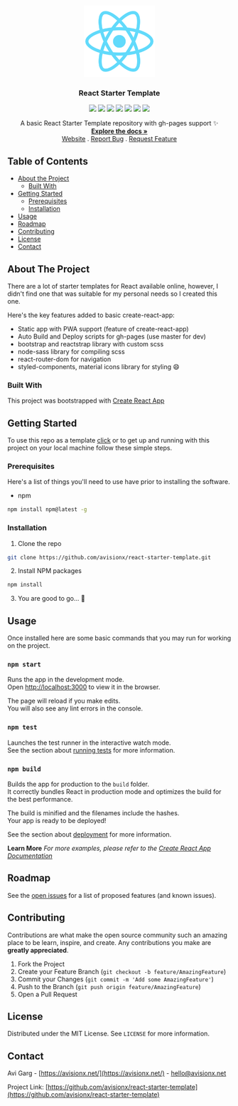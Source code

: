 <p align="center">
  <img src="./public/logo512.png" alt="" width="160" height="160">
  <h3 align="center">React Starter Template</h3>
  <p align="center"><img src="https://img.shields.io/github/issues-raw/avisionx/react-starter-template?style=flat-square"> <img src="https://img.shields.io/website?url=https://avisionx.github.io/react-starter-template&style=flat-square"> <img src="https://img.shields.io/github/languages/count/avisionx/react-starter-template?style=flat-square"> <img src="https://img.shields.io/github/languages/code-size/avisionx/react-starter-template?style=flat-square"> <img src="https://img.shields.io/github/stars/avisionx/react-starter-template?style=flat-square"> <img src="https://img.shields.io/github/contributors/avisionx/react-starter-template?style=flat-square"> <img src="https://img.shields.io/github/license/avisionx/react-starter-template?style=flat-square"></p>

  <p align="center">
    A basic React Starter Template repository with gh-pages support ✨
    </br>
    <a href="https://github.com/avisionx/react-starter-template/#table-of-contents"><strong>Explore the docs »</strong></a><br/>
    <a href="https://avisionx.github.io/react-starter-template">Website</a>
    .
    <a href="https://github.com/avisionx/react-starter-template/issues">Report Bug</a>
    .
    <a href="https://github.com/avisionx/react-starter-template/issues">Request Feature</a>
  </p>
</p>  

<!-- TABLE OF CONTENTS -->
## Table of Contents
* [About the Project](#about-the-project)
  * [Built With](#built-with)
* [Getting Started](#getting-started)
  * [Prerequisites](#prerequisites)
  * [Installation](#installation)
* [Usage](#usage)
* [Roadmap](#roadmap)
* [Contributing](#contributing)
* [License](#license)
* [Contact](#contact)

<!-- ABOUT THE PROJECT -->
## About The Project
There are a lot of starter templates for React available online, however, I didn't find one that was suitable for my personal needs so I created this one. 

Here's the key features added to basic create-react-app:
* Static app with PWA support (feature of create-react-app)
* Auto Build and Deploy scripts for gh-pages (use master for dev)
* bootstrap and reactstrap library with custom scss
* node-sass library for compiling scss
* react-router-dom for navigation
* styled-components, material icons library for styling :smile:

### Built With
This project was bootstrapped with [Create React App](https://github.com/facebook/create-react-app)

<!-- GETTING STARTED -->
## Getting Started
To use this repo as a template [click](https://github.com/avisionx/react-starter-template/generate) or to get up and running with this project on your local machine follow these simple steps.

### Prerequisites
Here's a list of things you'll need to use have prior to installing the software.
* npm
```sh
npm install npm@latest -g
```

### Installation
1. Clone the repo
```sh
git clone https://github.com/avisionx/react-starter-template.git
```
2. Install NPM packages
```sh
npm install
```
3. You are good to go... 🎉

<!-- USAGE EXAMPLES -->
## Usage
Once installed here are some basic commands that you may run for working on the project.

### `npm start`
Runs the app in the development mode.<br />
Open [http://localhost:3000](http://localhost:3000) to view it in the browser.

The page will reload if you make edits.<br />
You will also see any lint errors in the console.

### `npm test`
Launches the test runner in the interactive watch mode.<br />
See the section about [running tests](https://facebook.github.io/create-react-app/docs/running-tests) for more information.

### `npm build`
Builds the app for production to the `build` folder.<br />
It correctly bundles React in production mode and optimizes the build for the best performance.

The build is minified and the filenames include the hashes.<br />
Your app is ready to be deployed!

See the section about [deployment](https://facebook.github.io/create-react-app/docs/deployment) for more information.

**Learn More**
_For more examples, please refer to the [Create React App Documentation](https://facebook.github.io/create-react-app/docs/getting-started)_

<!-- ROADMAP -->
## Roadmap
See the [open issues](https://github.com/avisionx/react-starter-template/issues) for a list of proposed features (and known issues).

<!-- CONTRIBUTING -->
## Contributing
Contributions are what make the open source community such an amazing place to be learn, inspire, and create. Any contributions you make are **greatly appreciated**.

1. Fork the Project
2. Create your Feature Branch (`git checkout -b feature/AmazingFeature`)
3. Commit your Changes (`git commit -m 'Add some AmazingFeature'`)
4. Push to the Branch (`git push origin feature/AmazingFeature`)
5. Open a Pull Request

<!-- LICENSE -->
## License
Distributed under the MIT License. See `LICENSE` for more information.

<!-- CONTACT -->
## Contact
Avi Garg - [https://avisionx.net/](https://avisionx.net/) - hello@avisionx.net

Project Link: [https://github.com/avisionx/react-starter-template](https://github.com/avisionx/react-starter-template)

